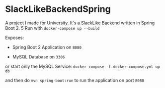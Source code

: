# SlackLikeBackendSpring

A project I made for University.
It's a SlackLike Backend written in Spring Boot 2.
5
Run with 
`docker-compose up --build`


Exposes:

- Spring Boot 2 Application on `8080`

- MySQL Database on `3306`

or start only the MySQL Service:
`docker-compose -f docker-compose.yml up db`

and then do `mvn spring-boot:run` to run the application on port `8080`